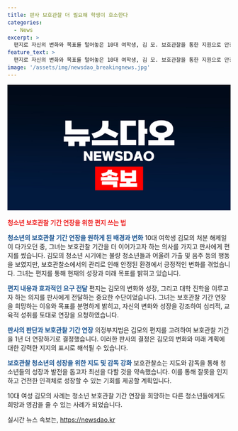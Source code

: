 ```yaml
---
title: 판사 보호관찰 더 필요해 학생이 호소한다
categories:
  - News
excerpt: >
  편지로 자신의 변화와 목표를 털어놓은 10대 여학생, 김 모. 보호관찰을 통한 지원으로 안정적인 환경에서 성장하며 가수의 꿈을 키우고, 공부에도 성공해 대학 진학을 희망한다고 전했다. 1년 추가된 보호관찰 기간은 변화를 이룰 수 있는 기회로 삼을 것으로 기대되며, 보호관찰소는 청소년들이 성장할 수 있도록 최선을 다할 것이라고 밝혔다. 클릭하면 김 모의 이야기를 만나볼 수 있다.
feature_text: >
  편지로 자신의 변화와 목표를 털어놓은 10대 여학생, 김 모. 보호관찰을 통한 지원으로 안정적인 환경에서 성장하며 가수의 꿈을 키우고, 공부에도 성공해 대학 진학을 희망한다고 전했다. 1년 추가된 보호관찰 기간은 변화를 이룰 수 있는 기회로 삼을 것으로 기대되며, 보호관찰소는 청소년들이 성장할 수 있도록 최선을 다할 것이라고 밝혔다. 클릭하면 김 모의 이야기를 만나볼 수 있다.
image: '/assets/img/newsdao_breakingnews.jpg'
---
```


<p><img src="/assets/img/newsdao_breakingnews.jpg" alt="implanttips 속보" /></p>

<p><b><span style="color: #ee2323;">청소년 보호관찰 기간 연장을 위한 편지 쓰는 법</span></b></p>

<p><b><span style="color: #1a5490;">청소년의 보호관찰 기간 연장을 원하게 된 배경과 변화</span></b>
10대 여학생 김모의 처분 해제일이 다가오던 중, 그녀는 보호관찰 기간을 더 이어가고자 하는 의사를 가지고 판사에게 편지를 썼습니다. 김모의 청소년 시기에는 불량 청소년들과 어울려 가출 및 음주 등의 행동을 보였지만, 보호관찰소에서의 관리로 인해 안정된 환경에서 긍정적인 변화를 겪었습니다. 그녀는 편지를 통해 현재의 성장과 미래 목표를 밝히고 있습니다.</p>

<p><b><span style="color: #1a5490;">편지 내용과 효과적인 요구 전달</span></b>
편지는 김모의 변화와 성장, 그리고 대학 진학을 이루고자 하는 의지를 판사에게 전달하는 중요한 수단이었습니다. 그녀는 보호관찰 기간 연장을 희망하는 이유와 목표를 분명하게 밝히고, 자신의 변화와 성장을 강조하여 심리적, 교육적 성취를 토대로 연장을 요청하였습니다.</p>

<p><b><span style="color: #1a5490;">판사의 판단과 보호관찰 기간 연장</span></b>
의정부지법은 김모의 편지를 고려하여 보호관찰 기간을 1년 더 연장하기로 결정했습니다. 이러한 판사의 결정은 김모의 변화와 미래 계획에 대한 강력한 지지의 표시로 해석될 수 있습니다.</p>

<p><b><span style="color: #1a5490;">보호관찰 청소년의 성장을 위한 지도 및 감독 강화</span></b>
보호관찰소는 지도와 감독을 통해 청소년들의 성장과 발전을 돕고자 최선을 다할 것을 약속했습니다. 이를 통해 잘못을 인지하고 건전한 인격체로 성장할 수 있는 기회를 제공할 계획입니다.</p>

<p>10대 여성 김모의 사례는 청소년 보호관찰 기간 연장을 희망하는 다른 청소년들에게도 희망과 영감을 줄 수 있는 사례가 되었습니다.</p>
실시간 뉴스 속보는, <a href="https://newsdao.kr" rel="dofollow">https://newsdao.kr</a>


